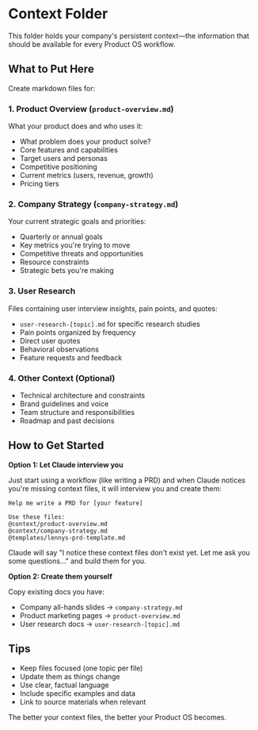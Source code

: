 # Context Folder

This folder holds your company's persistent context—the information that should be available for every Product OS workflow.

## What to Put Here

Create markdown files for:

### 1. Product Overview (`product-overview.md`)
What your product does and who uses it:
- What problem does your product solve?
- Core features and capabilities
- Target users and personas
- Competitive positioning
- Current metrics (users, revenue, growth)
- Pricing tiers

### 2. Company Strategy (`company-strategy.md`)
Your current strategic goals and priorities:
- Quarterly or annual goals
- Key metrics you're trying to move
- Competitive threats and opportunities
- Resource constraints
- Strategic bets you're making

### 3. User Research
Files containing user interview insights, pain points, and quotes:
- `user-research-[topic].md` for specific research studies
- Pain points organized by frequency
- Direct user quotes
- Behavioral observations
- Feature requests and feedback

### 4. Other Context (Optional)
- Technical architecture and constraints
- Brand guidelines and voice
- Team structure and responsibilities
- Roadmap and past decisions

## How to Get Started

**Option 1: Let Claude interview you**

Just start using a workflow (like writing a PRD) and when Claude notices you're missing context files, it will interview you and create them:

```
Help me write a PRD for [your feature]

Use these files:
@context/product-overview.md
@context/company-strategy.md
@templates/lennys-prd-template.md
```

Claude will say "I notice these context files don't exist yet. Let me ask you some questions..." and build them for you.

**Option 2: Create them yourself**

Copy existing docs you have:
- Company all-hands slides → `company-strategy.md`
- Product marketing pages → `product-overview.md`
- User research docs → `user-research-[topic].md`

## Tips

- Keep files focused (one topic per file)
- Update them as things change
- Use clear, factual language
- Include specific examples and data
- Link to source materials when relevant

The better your context files, the better your Product OS becomes.

